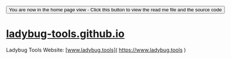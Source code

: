 <span style=display:none; >
[You are now in a GitHub source code view - click this link to view the home page]( https://ladybug-tools.github.io/ "View file as a web page." ) </span>
<input type=button onclick=window.location.href='https://github.com/ladybug-tools/';
value='You are now in the home page view - Click this button to view the read me file and the source code' >

[ladybug-tools.github.io]( https://ladybug-tools.github.io/ )
===

Ladybug Tools Website: [www.ladybug.tools]( https://www.ladybug.tools )
